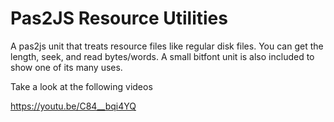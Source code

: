 # Pas2JS Resource Utilities
A pas2js unit that treats resource files like regular disk files. 
You can  get the length, seek, and read bytes/words. A small bitfont unit
is also included to show one of its many uses.

Take a look at the following videos

https://youtu.be/C84__bqi4YQ


